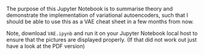 The purpose of this Jupyter Notebook is to summarise theory and demonstrate the implementation of variational autoencoders, such that I should be able to use this as a VAE cheat sheet in a few months from now.

Note, download `VAE.ipynb` and run it on your Jupyter Notebook local host to ensure that the pictures are displayed properly. (If that did not work out just have a look at the PDF version)
